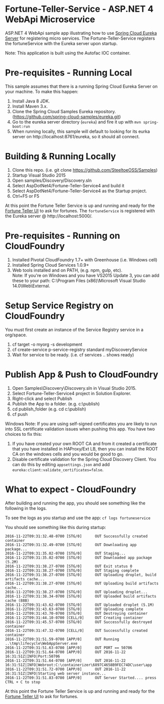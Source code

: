# Fortune-Teller-Service - ASP.NET 4 WebApi Microservice
ASP.NET 4 WebApi sample app illustrating how to use [Spring Cloud Eureka Server](http://projects.spring.io/spring-cloud/docs/1.0.3/spring-cloud.html#spring-cloud-eureka-server) for registering micro services. The Fortune-Teller-Service registers the fortuneService with the Eureka server upon startup.

Note: This application is built using the Autofac IOC container.
# Pre-requisites - Running Local

This sample assumes that there is a running Spring Cloud Eureka Server on your machine. To make this happen:

1. Install Java 8 JDK.
2. Install Maven 3.x.
3. Clone the Spring Cloud Samples Eureka repository. (https://github.com/spring-cloud-samples/eureka.git)
4. Go to the eureka server directory (`eureka`) and fire it up with `mvn spring-boot:run`
5. When running locally, this sample will default to looking for its eurka server on http://localhost:8761/eureka, so it should all connect.


# Building & Running Locally

1. Clone this repo. (i.e. git clone https://github.com/SteeltoeOSS/Samples)
2. Startup Visual Studio 2015
3. Open samples/Discovery/Discovery.sln
4. Select AspDotNet4/Fortune-Teller-Service4 and build it
5. Select AspDotNet4/Fortune-Teller-Service4 as the Startup project.
6. Ctrl+F5 or F5

At this point the Fortune Teller Service is up and running and ready for the [Fortune Teller UI]() to ask for fortunes. The `fortuneService` is registered with the Eureka server @ http://localhost:5000/.

# Pre-requisites - Running on CloudFoundry

1. Installed Pivotal CloudFoundry 1.7+ with Greenhouse (i.e. Windows cell)
2. Installed Spring Cloud Services 1.0.9+
3. Web tools installed and on PATH, (e.g. npm, gulp, etc).  
Note: If you're on Windows and you have VS2015 Update 3, you can add these to your path: C:\Program Files (x86)\Microsoft Visual Studio 14.0\Web\External.

# Setup Service Registry on CloudFoundry
You must first create an instance of the Service Registry service in a org/space.

1. cf target -o myorg -s development
2. cf create-service p-service-registry standard myDiscoveryService
3. Wait for service to be ready. (i.e. cf services .. shows ready) 

# Publish App & Push to CloudFoundry

1. Open Samples\Discovery\Discovery.sln in Visual Studio 2015.
2. Select Fortune-Teller-Service4 project in Solution Explorer.
3. Right-click and select Publish
4. Publish the App to a folder. (e.g. c:\publish)
5. cd publish_folder (e.g. cd c:\publish)
6. cf push 

Windows Note: If you are using self-signed certificates you are likely to run into SSL certificate validation issues when pushing this app. You have two choices to fix this:

1. If you have created your own ROOT CA and from it created a certificate that you have installed in HAProxy/Ext LB, then you can install the ROOT CA on the windows cells and you would be good to go.
2. Disable certificate validation for the Spring Cloud Discovery Client.  You can do this by editing `appsettings.json` and add `eureka:client:validate_certificates=false`.

# What to expect - CloudFoundry
After building and running the app, you should see something like the following in the logs. 

To see the logs as you startup and use the app: `cf logs fortuneservice`

You should see something like this during startup:
```
2016-11-22T09:31:32.48-0700 [STG/0]      OUT Successfully created container
2016-11-22T09:31:32.49-0700 [STG/0]      OUT Downloading app package...
2016-11-22T09:31:35.02-0700 [STG/0]      OUT Staging...
2016-11-22T09:31:35.02-0700 [STG/0]      OUT Downloaded app package (5.2M)
2016-11-22T09:31:38.27-0700 [STG/0]      OUT Exit status 0
2016-11-22T09:31:38.27-0700 [STG/0]      OUT Staging complete
2016-11-22T09:31:38.27-0700 [STG/0]      OUT Uploading droplet, build artifacts cache...
2016-11-22T09:31:38.27-0700 [STG/0]      OUT Uploading build artifacts cache...
2016-11-22T09:31:38.27-0700 [STG/0]      OUT Uploading droplet...
2016-11-22T09:31:38.34-0700 [STG/0]      OUT Uploaded build artifacts cache (88B)
2016-11-22T09:31:43.62-0700 [STG/0]      OUT Uploaded droplet (5.1M)
2016-11-22T09:31:43.63-0700 [STG/0]      OUT Uploading complete
2016-11-22T09:31:43.70-0700 [STG/0]      OUT Destroying container
2016-11-22T09:31:44.10-0700 [CELL/0]     OUT Creating container
2016-11-22T09:31:45.57-0700 [STG/0]      OUT Successfully destroyed container
2016-11-22T09:31:47.32-0700 [CELL/0]     OUT Successfully created container
2016-11-22T09:31:51.59-0700 [APP/0]      OUT Running ..\tmp\lifecycle\WebAppServer.exe
2016-11-22T09:31:51.63-0700 [APP/0]      OUT PORT == 50706
2016-11-22T09:31:51.64-0700 [APP/0]      OUT 2016-11-22 16:31:51Z|INFO|Port:50706
2016-11-22T09:31:51.64-0700 [APP/0]      OUT 2016-11-22 16:31:51Z|INFO|Webroot:C:\containerizer\6897C4658B9FEC74DC\user\app
2016-11-22T09:31:51.72-0700 [APP/0]      OUT 2016-11-22 16:31:51Z|INFO|Starting web server instance...
2016-11-22T09:31:51.83-0700 [APP/0]      OUT Server Started.... press CTRL + C to stop
```
At this point the Fortune Teller Service is up and running and ready for the [Fortune Teller UI]() to ask for fortunes.
